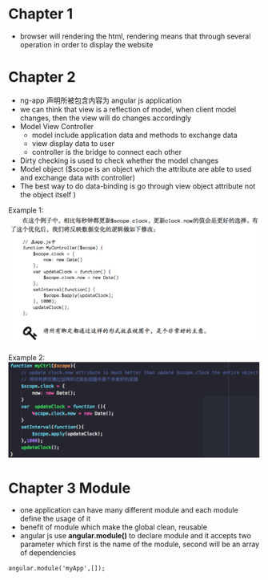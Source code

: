 # Chapter 1
- browser will rendering the html, rendering means that through several operation in order to display the website

# Chapter 2
- ng-app 声明所被包含内容为 angular js application
- we can think that view is a reflection of model, when client model changes, then the view will do changes accordingly 
- Model View Controller 
    - model include application data and methods to exchange data
    - view display data to user
    - controller is the bridge to connect each other
- Dirty checking is used to check whether the model changes
- Model object ($scope is an object which the attribute are able to used and exchange data with controller)
- The best way to do data-binding is go through view object attribute not the object itself )

Example 1:
![alt text][logo]

[logo]:https://github.com/vickyhaw94/learning/blob/master/Notes/ng-book/img/0001/0001_0001.png

Example 2:
![alt text][logo2]

[logo2]:https://github.com/vickyhaw94/learning/blob/master/Notes/ng-book/img/0001/0001_0002.png

# Chapter 3 Module
- one application can have many different module and each module define the usage of it
- benefit of module which make the global clean, reusable
- angular js use **angular.module()** to declare module and it accepts two parameter which first is the name of the module, second will be an array of dependencies 
```
angular.module('myApp',[]);
```

